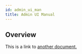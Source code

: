 ```yaml
---
id: admin_ui_man
title: Admin UI Manual
---
```


## Overview
This is a link to [another document.](intro_concept/intro/mission.md)  
